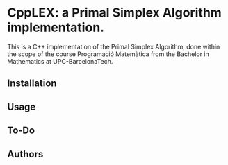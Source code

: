 # CppLEX: a Primal Simplex Algorithm implementation.

This is a C++ implementation of the Primal Simplex Algorithm, done within the scope of the course Programació Matemàtica from the Bachelor in Mathematics at UPC-BarcelonaTech.

## Installation
## Usage
## To-Do
## Authors
